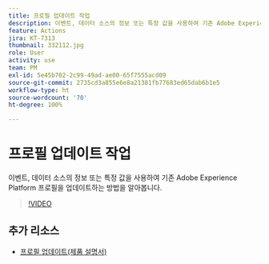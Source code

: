 ```yaml
---
title: 프로필 업데이트 작업
description: 이벤트, 데이터 소스의 정보 또는 특정 값을 사용하여 기존 Adobe Experience Platform 프로필을 업데이트하는 방법을 알아봅니다.
feature: Actions
jira: KT-7313
thumbnail: 332112.jpg
role: User
activity: use
team: PM
exl-id: 5e45b702-2c99-49ad-ae00-65f7555acd09
source-git-commit: 2735cd3a855e6e8a21381fb77683ed65dab6b1e5
workflow-type: ht
source-wordcount: '70'
ht-degree: 100%

---
```


# 프로필 업데이트 작업

이벤트, 데이터 소스의 정보 또는 특정 값을 사용하여 기존 Adobe Experience Platform 프로필을 업데이트하는 방법을 알아봅니다.

>[!VIDEO](https://video.tv.adobe.com/v/332112?quality=12&learn=on)

## 추가 리소스

* [프로필 업데이트(제품 설명서)](https://experienceleague.adobe.com/docs/journeys/using/building-journeys/about-journey-building/action-activities/update-profiles.html?lang=ko#important-notes)

